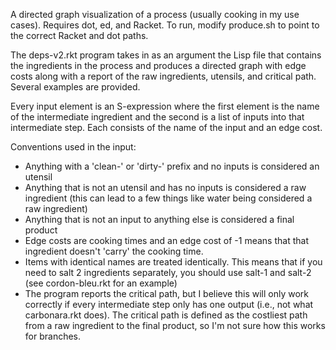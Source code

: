 A directed graph visualization of a process (usually cooking in my use cases). Requires dot, ed, and Racket. To run, modify produce.sh to point to the correct Racket and dot paths.

The deps-v2.rkt program takes in as an argument the Lisp file that contains the ingredients in the process and produces a directed graph with edge costs along with a report of the raw ingredients, utensils, and critical path. Several examples are provided.

Every input element is an S-expression where the first element is the name of the intermediate ingredient and the second is a list of inputs into that intermediate step. Each consists of the name of the input and an edge cost.

Conventions used in the input:
- Anything with a 'clean-' or 'dirty-' prefix and no inputs is considered an utensil
- Anything that is not an utensil and has no inputs is considered a raw ingredient (this can lead to a few things like water being considered a raw ingredient)
- Anything that is not an input to anything else is considered a final product
- Edge costs are cooking times and an edge cost of -1 means that that ingredient doesn't 'carry' the cooking time.
- Items with identical names are treated identically. This means that if you need to salt 2 ingredients separately, you should use salt-1 and salt-2 (see cordon-bleu.rkt for an example)
- The program reports the critical path, but I believe this will only work correctly if every intermediate step only has one output (i.e., not what carbonara.rkt does). The critical path is defined as the costliest path from a raw ingredient to the final product, so I'm not sure how this works for branches.

